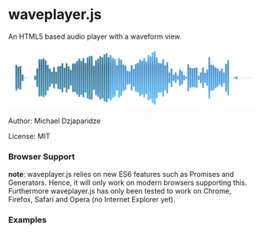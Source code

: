 # waveplayer.js

An HTML5 based audio player with a waveform view.

![Screenshot](waveform.png?raw=true "Example")

Author: Michael Dzjaparidze

License: MIT

### Browser Support
**note**: waveplayer.js relies on new ES6 features such as Promises and Generators. Hence, it will only work on modern browsers supporting this. Furthermore waveplayer.js has only been tested to work on Chrome, Firefox, Safari and Opera (no Internet Explorer yet).

### Examples
